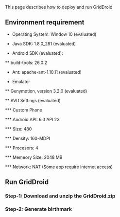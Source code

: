 This page describes how to deploy and run GridDroid

## Environment requirement

* Operating System: Window 10 (evaluated)

* Java SDK: 1.8.0_281 (evaluated)

* Android SDK (evaluated):

** build-tools: 26.0.2

* Ant: apache-ant-1.10.11 (evaluated)

* Emulator 

** Genymotion, version 3.2.0 (evaluated)

** AVD Settings (evaluated)

*** Custom Phone 

*** Android API: 6.0 API 23

*** Size: 480

*** Density: 160-MDPI

*** Procesors: 4

*** Memeory Size: 2048 MB

*** Network: NAT (Some app require internet access)



## Run GridDroid

### **Step-1**: Download and unzip the GridDroid.zip

### **Step-2**: Generate birthmark
